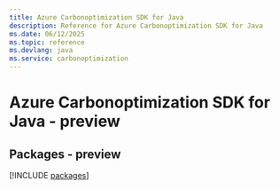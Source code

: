 ```yaml
---
title: Azure Carbonoptimization SDK for Java
description: Reference for Azure Carbonoptimization SDK for Java
ms.date: 06/12/2025
ms.topic: reference
ms.devlang: java
ms.service: carbonoptimization
---
```

# Azure Carbonoptimization SDK for Java - preview
## Packages - preview
[!INCLUDE [packages](carbonoptimization-index.md)]